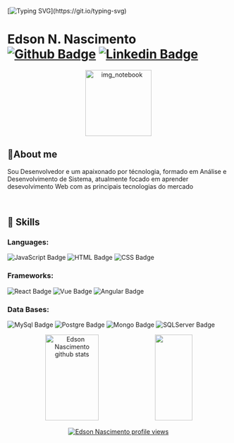[![Typing SVG](https://readme-typing-svg.herokuapp.com/?color=FAFAD2&size=35&center=true&vCenter=true&width=1000&lines=Hi,+Welcome!;Sou+Edson;Tenho+22+anos;Estudando+para+ser+Programadora!!!)](https://git.io/typing-svg)

# Edson N. Nascimento &nbsp;&nbsp;&nbsp;&nbsp;[![Github Badge](https://img.shields.io/badge/-Github-000?style=flat-square&logo=Github&logoColor=white&link=https://github.com/edsnasc)](https://github.com/edsnasc) [![Linkedin Badge](https://img.shields.io/badge/-LinkedIn-blue?style=flat-square&logo=Linkedin&logoColor=white&link=https://www.linkedin.com/in/edson-nascimento-5783681aa/)](https://www.linkedin.com/in/edson-nascimento-5783681aa/)

<p align="center">
 <img src="https://cdn.pixabay.com/photo/2014/04/02/10/13/notebook-303161__340.png" height="150" width="150" alt="img_notebook" />

## 📝About me
<p>Sou Desenvolvedor e um apaixonado por técnologia, formado em Análise e Desenvolvimento de Sistema, atualmente focado em aprender desevolvimento Web com as principais tecnologias do mercado</p><br>

## 🚀 Skills 


### Languages:
![JavaScript Badge](https://img.shields.io/badge/JavaScript-F7DF1E?style=for-the-badge&logo=javascript&logoColor=black)
![HTML Badge](https://img.shields.io/badge/HTML5-E34F26?style=for-the-badge&logo=html5&logoColor=white)
![CSS Badge](https://img.shields.io/badge/CSS3-1572B6?style=for-the-badge&logo=css3&logoColor=white)<br>

### Frameworks:
![React Badge](https://img.shields.io/badge/React-20232A?style=for-the-badge&logo=react&logoColor=61DAFB)
![Vue Badge](https://img.shields.io/badge/Vue.js-35495E?style=for-the-badge&logo=vue.js&logoColor=4FC08D)
![Angular Badge](https://img.shields.io/badge/Angular-DD0031?style=for-the-badge&logo=angular&logoColor=white)<br>

### Data Bases:
![MySql Badge](https://img.shields.io/badge/MySQL-00000F?style=for-the-badge&logo=mysql&logoColor=white)
![Postgre Badge](https://img.shields.io/badge/PostgreSQL-316192?style=for-the-badge&logo=postgresql&logoColor=white)
![Mongo Badge](https://img.shields.io/badge/MongoDB-4EA94B?style=for-the-badge&logo=mongodb&logoColor=white)
![SQLServer Badge](https://img.shields.io/badge/Microsoft_SQL_Server-CC2927?style=for-the-badge&logo=microsoft-sql-server&logoColor=white)

<div align="center">  
  <img width="49%" height="195px" src="https://github-readme-stats-sigma-five.vercel.app/api?username=edsnasc&show_icons=true&count_private=true&hide_border=true&title_color=4B0082&icon_color=7FFFD4&text_color=c9d1d9&bg_color=0d1117" alt="Edson Nascimento github stats"/> 
  <img width="41%" height="195px" src="https://github-readme-stats-sigma-five.vercel.app/api/top-langs/?username=edsnasc&layout=compact&hide_border=true&title_color=7FFFD4&text_color=ff91a4&bg_color=0d1117"/>

[![Edson Nascimento profile views](https://u8views.com/api/v1/github/profiles/72613742/views/day-week-month-total-count.svg)](https://u8views.com/github/edsnasc)
</div>



